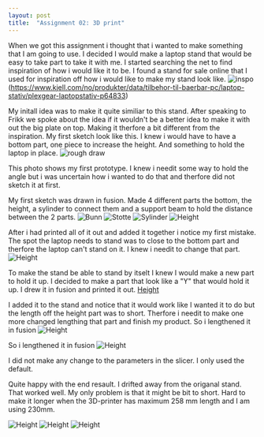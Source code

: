 ```yaml
---
layout: post
title:  "Assignment 02: 3D print"
---
```

When we got this assignment i thought that i wanted to make something that I am going to use. I decided I would make a laptop stand that would be easy to take part to take it with me. I started searching the net to find inspiration of how i would like it to be. I found a stand for sale online that I used for inspiration off how i would like to make my stand look like.
![inspo](\ADA525Denne\Standinspo.jpg)  
(https://www.kjell.com/no/produkter/data/tilbehor-til-baerbar-pc/laptop-stativ/plexgear-laptopstativ-p64833) 


My initall idea was to make it quite similiar to this stand. After speaking to Frikk we spoke about the idea if it wouldn't be a better idea to make it with out the big plate on top. Making it therfore a bit different from the inspiration. My first sketch look like this. I knew i would have to have a bottom part, one piece to increase the height. And something to hold the laptop in place. 
![rough draw](\ADA525Denne\standvol1.jpg) 

This photo shows my first prototype. I knew i needit some way to hold the angle but i was uncertain how i wanted to do that and therfore did not sketch it at first.


My first sketch was drawn in fusion. Made 4 different parts the bottom, the height, a sylinder to connect them and a support beam to hold the distance between the 2 parts. 
![Bunn](\ADA525Denne\Bunn.jpg)
![Stotte](\ADA525Denne\stotte.jpg)
![Sylinder](\ADA525Denne\Sylinder.jpg)
![Height](\ADA525Denne\stand1.jpg)


After i had printed all of it out and added it together i notice my first mistake. The spot the laptop needs to stand was to close to the bottom part and therfore the laptop can't stand on it. I knew i needit to change that part. 
![Height](\ADA525Denne\standkort.jpg)





To make the stand be able to stand by itselt I knew I would make a new part to hold it up. I decided to make a part that look like a "Y" that would hold it up. I drew it in fusion and printed it out. 
[Height](\ADA525Denne\y.jpg)

I added it to the stand and notice that it would work like I wanted it to do but the length off the height part was to short. Therfore i needit to make one more changed lengthing that part and finish my product. 
So i lengthened it in fusion
![Height](\ADA525Denne\standkortferdige.jpg)


So i lengthened it in fusion
![Height](\ADA525Denne\standnyr.jpg)

I did not make any change to the parameters in the slicer. I only used the default.

Quite happy with the end resault. I drifted away from the origanal stand. That worked well. My only problem is that it might be bit to short. Hard to make it longer when the 3D-printer has maximum 258 mm length and I am using 230mm. 

![Height](\ADA525Denne\standside.jpg)
![Height](\ADA525Denne\standfram.jpg)
![Height](\ADA525Denne\Standferdige.jpg)


